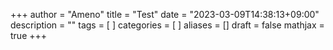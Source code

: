 +++
author = "Ameno"
title = "Test"
date = "2023-03-09T14:38:13+09:00"
description = ""
tags = [
]
categories = [
]
aliases = []
draft = false
mathjax = true
+++



